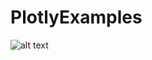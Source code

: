 # PlotlyExamples
![alt text](https://raw.githubusercontent.com/avandemotter/PlotlyExamples/branch/path/to/img.png)
